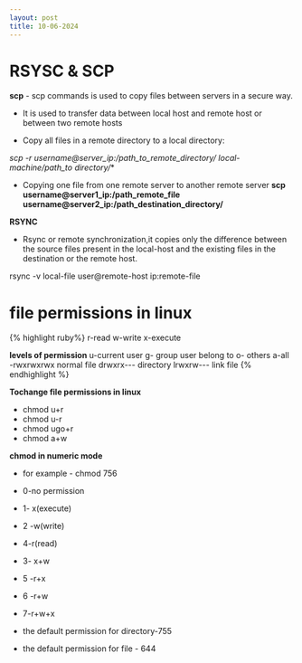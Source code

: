 ```yaml
---
layout: post
title: 10-06-2024
---   
```


#     RSYSC & SCP


**scp** - scp commands is used to copy files between servers in a secure way.
- It is used to transfer data between local host and remote host or between two remote hosts

- Copy all files in a remote directory to a local directory:

 **scp -r username@server_ip:/path_to_remote_directory/* local-machine/path_to directory/**

- Copying one file from one remote server to another remote server
 **scp username@server1_ip:/path_remote_file username@server2_ip:/path_destination_directory/**

**RSYNC**
 - Rsync or remote synchronization,it copies only the difference between the source files present in the local-host and the existing files in the destination or the remote host.

 rsync -v local-file user@remote-host ip:remote-file



 # file permissions in linux
  {% highlight ruby%}
   r-read
   w-write
   x-execute

   **levels of permission**
   u-current user
   g- group user belong to
   o- others
   a-all
   -rwxrwxrwx   normal file
   drwxrx---   directory 
   lrwxrw---  link file
  {% endhighlight %}

  **Tochange file permissions in linux**
  - chmod u+r <filename>
  - chmod u-r <filename>
  - chmod ugo+r <filename>
  - chmod a+w <filename>

  **chmod in numeric mode**
  -  for example - chmod 756 <filename>
  - 0-no permission
  - 1- x(execute)
  - 2 -w(write)
  - 4-r(read)
  - 3- x+w
  - 5 -r+x
  - 6 -r+w
  - 7-r+w+x

  - the default permission for directory-755
  - the default permission for file - 644
   
